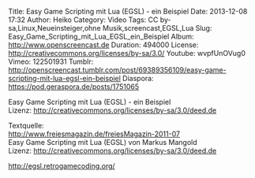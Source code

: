 Title: Easy Game Scripting mit Lua (EGSL) - ein Beispiel
Date: 2013-12-08 17:32
Author: Heiko
Category: Video
Tags: CC by-sa,Linux,Neueinsteiger,ohne Musik,screencast,EGSL,Lua
Slug: Easy_Game_Scripting_mit_Lua_EGSL_ein_Beispiel
Album: http://www.openscreencast.de
Duration: 494000
License: http://creativecommons.org/licenses/by-sa/3.0/
Youtube: wvpfUnOVug0
Vimeo: 122501931
Tumblr: http://openscreencast.tumblr.com/post/69389356109/easy-game-scripting-mit-lua-egsl-ein-beispiel
Diaspora: https://pod.geraspora.de/posts/1751065

Easy Game Scripting mit Lua (EGSL) - ein Beispiel  
Lizenz: <http://creativecommons.org/licenses/by-sa/3.0/deed.de>  
  
Textquelle:  
<http://www.freiesmagazin.de/freiesMagazin-2011-07>  
Easy Game Scripting mit Lua (EGSL) von Markus Mangold  
Lizenz: <http://creativecommons.org/licenses/by-sa/3.0/deed.de>  
  
<http://egsl.retrogamecoding.org/>

